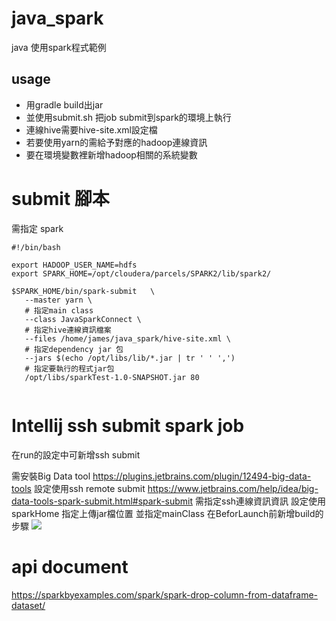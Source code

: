 # java_spark
java 使用spark程式範例

## usage
* 用gradle build出jar
* 並使用submit.sh 把job submit到spark的環境上執行
* 連線hive需要hive-site.xml設定檔
* 若要使用yarn的需給予對應的hadoop連線資訊
* 要在環境變數裡新增hadoop相關的系統變數


# submit 腳本
需指定 spark
```shell=
#!/bin/bash

export HADOOP_USER_NAME=hdfs
export SPARK_HOME=/opt/cloudera/parcels/SPARK2/lib/spark2/

$SPARK_HOME/bin/spark-submit   \
   --master yarn \
   # 指定main class
   --class JavaSparkConnect \
   # 指定hive連線資訊檔案
   --files /home/james/java_spark/hive-site.xml \
   # 指定dependency jar 包
   --jars $(echo /opt/libs/lib/*.jar | tr ' ' ',')
   # 指定要執行的程式jar包
   /opt/libs/sparkTest-1.0-SNAPSHOT.jar 80
   
```  

# Intellij ssh submit spark job

在run的設定中可新增ssh submit

需安裝Big Data tool
https://plugins.jetbrains.com/plugin/12494-big-data-tools
設定使用ssh remote submit
https://www.jetbrains.com/help/idea/big-data-tools-spark-submit.html#spark-submit
需指定ssh連線資訊資訊
設定使用sparkHome
指定上傳jar檔位置
並指定mainClass
在BeforLaunch前新增build的步驟
![](https://i.imgur.com/iMHZpTH.png)



# api document
https://sparkbyexamples.com/spark/spark-drop-column-from-dataframe-dataset/

